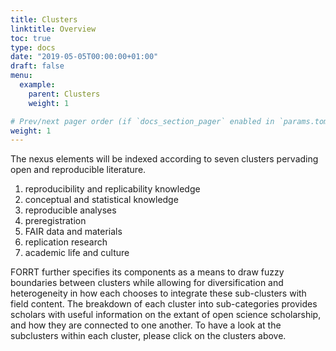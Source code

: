 ```yaml
---
title: Clusters
linktitle: Overview
toc: true
type: docs
date: "2019-05-05T00:00:00+01:00"
draft: false
menu:
  example:
    parent: Clusters
    weight: 1

# Prev/next pager order (if `docs_section_pager` enabled in `params.toml`)
weight: 1
---
```


The nexus elements will be indexed according to seven clusters pervading open and reproducible literature.

1. reproducibility and replicability knowledge 
2. conceptual and statistical knowledge 
3. reproducible analyses 
4. preregistration 
5. FAIR data and materials  
6. replication research
7. academic life and culture

FORRT further specifies its components as a means to draw fuzzy boundaries between clusters while allowing for diversification and heterogeneity in how each chooses to integrate these sub-clusters with field content. The breakdown of each cluster into sub-categories provides scholars with useful information on the extant of open science scholarship, and how they are connected to one another. To have a look at the subclusters within each cluster, please click on the clusters above. 